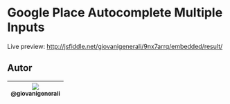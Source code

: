 # Google Place Autocomplete Multiple Inputs

Live preview:
http://jsfiddle.net/giovanigenerali/9nx7arrq/embedded/result/


## Autor
| [<img src="https://avatars0.githubusercontent.com/u/41435?v=4&s=120"><br><sub>@giovanigenerali</sub>](https://github.com/giovanigenerali) |
| :---: |